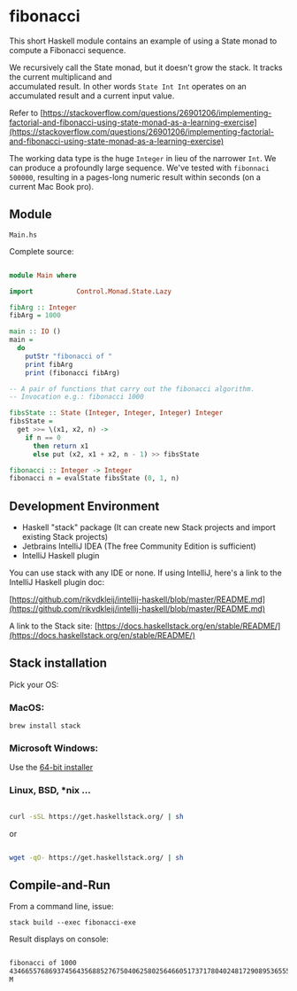 # fibonacci

This short Haskell module contains an example of using a 
State monad to compute a Fibonacci sequence.

We recursively call the State monad, but it doesn't grow the stack. It tracks the current multiplicand and  
accumulated result. In other words `State Int Int` operates on an accumulated result and a current input value.

Refer to 
[https://stackoverflow.com/questions/26901206/implementing-factorial-and-fibonacci-using-state-monad-as-a-learning-exercise](https://stackoverflow.com/questions/26901206/implementing-factorial-and-fibonacci-using-state-monad-as-a-learning-exercise)

The working data type is the huge `Integer` in lieu of the narrower `Int`. We can produce a profoundly large sequence. 
We've tested with `fibonnaci 500000`, resulting in a pages-long numeric result within seconds 
(on a current Mac Book pro). 

## Module

`Main.hs`

Complete source:

```haskell

module Main where

import           Control.Monad.State.Lazy

fibArg :: Integer
fibArg = 1000

main :: IO ()
main =
  do
    putStr "fibonacci of "
    print fibArg
    print (fibonacci fibArg)

-- A pair of functions that carry out the fibonacci algorithm.
-- Invocation e.g.: fibonacci 1000

fibsState :: State (Integer, Integer, Integer) Integer
fibsState =
  get >>= \(x1, x2, n) ->
    if n == 0
      then return x1
      else put (x2, x1 + x2, n - 1) >> fibsState

fibonacci :: Integer -> Integer
fibonacci n = evalState fibsState (0, 1, n)

```

## Development Environment

+ Haskell "stack" package (It can create new Stack projects and import existing Stack projects)
+ Jetbrains IntelliJ IDEA (The free Community Edition is sufficient)
+ IntelliJ Haskell plugin

You can use stack with any IDE or none. If using IntelliJ, here's a link to the IntelliJ Haskell plugin doc:

[https://github.com/rikvdkleij/intellij-haskell/blob/master/README.md](https://github.com/rikvdkleij/intellij-haskell/blob/master/README.md)

A link to the Stack site: [https://docs.haskellstack.org/en/stable/README/](https://docs.haskellstack.org/en/stable/README/)

## Stack installation

Pick your OS:

### MacOS:

`brew install stack`

### Microsoft Windows:

Use the [64-bit installer](https://get.haskellstack.org/stable/windows-x86_64-installer.exe)

### Linux, BSD, *nix ...

```bash

curl -sSL https://get.haskellstack.org/ | sh

```

or

```bash

wget -qO- https://get.haskellstack.org/ | sh

```


## Compile-and-Run

From a command line, issue:

`stack build --exec fibonacci-exe`

Result displays on console:

```bash

fibonacci of 1000
43466557686937456435688527675040625802564660517371780402481729089536555417949051890403879840079255169295922593080322634775209689623239873322471161642996440906533187938298969649928516003704476137795166849228875
M

```
